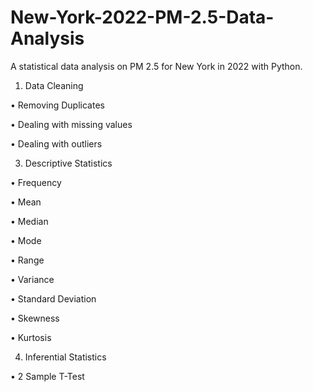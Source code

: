 # New-York-2022-PM-2.5-Data-Analysis
A statistical data analysis on PM 2.5 for New York in 2022 with Python.

1.	Data Cleaning

•	Removing Duplicates

•	Dealing with missing values

•	Dealing with outliers

3.	Descriptive Statistics

•	Frequency

•	Mean

•	Median

•	Mode

•	Range

•	Variance

•	Standard Deviation

•	Skewness

•	Kurtosis


4.	Inferential Statistics

•	2 Sample T-Test

